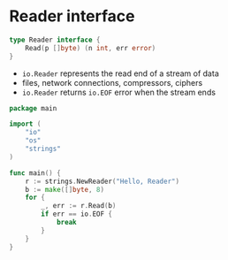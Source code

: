 # Reader interface

```go
type Reader interface {
    Read(p []byte) (n int, err error)
}
```

- `io.Reader` represents the read end of a stream of data
- files, network connections, compressors, ciphers
- `io.Reader` returns `io.EOF` error when the stream ends

```go
package main

import (
	"io"
	"os"
	"strings"
)

func main() {
	r := strings.NewReader("Hello, Reader")
	b := make([]byte, 8)
	for {
		_, err := r.Read(b)
		if err == io.EOF {
			break
		}
	}
}
```
